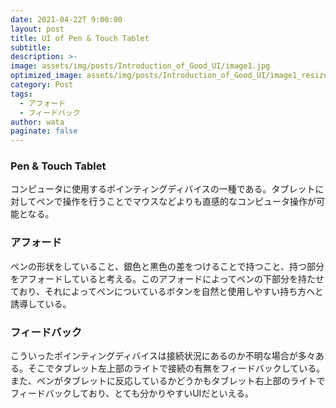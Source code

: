 ```yaml
---
date: 2021-04-22T 9:00:00
layout: post
title: UI of Pen & Touch Tablet
subtitle: 
description: >-
image: assets/img/posts/Introduction_of_Good_UI/image1.jpg
optimized_image: assets/img/posts/Introduction_of_Good_UI/image1_resized_thumbnail.jpg
category: Post
tags: 
  - アフォード
  - フィードバック
author: wata
paginate: false
---
```


### Pen & Touch Tablet
コンピュータに使用するポインティングディバイスの一種である。タブレットに対してペンで操作を行うことでマウスなどよりも直感的なコンピュータ操作が可能となる。

### アフォード
ペンの形状をしていること、銀色と黒色の差をつけることで持つこと、持つ部分をアフォードしていると考える。このアフォードによってペンの下部分を持たせており、それによってペンについているボタンを自然と使用しやすい持ち方へと誘導している。

### フィードバック
こういったポインティングディバイスは接続状況にあるのか不明な場合が多々ある。そこでタブレット左上部のライトで接続の有無をフィードバックしている。また、ペンがタブレットに反応しているかどうかもタブレット右上部のライトでフィードバックしており、とても分かりやすいUIだといえる。
